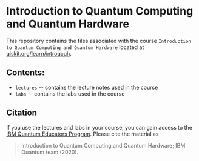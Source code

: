 # Introduction to Quantum Computing and Quantum Hardware

This repository contains the files associated with the course `Introduction to Quantum Computing and Quantum Hardware` located at [qiskit.org/learn/introqcqh](http://qiskit.org/learn/introqcqh).

## Contents:

- `lectures` -- contains the lecture notes used in the course
- `labs` -- contains the labs used in the course

## Citation

If you use the lectures and labs in your course, you can gain access to the [IBM Quantum Educators Program](https://quantum-computing.ibm.com/programs/educators). Please cite the material as

> Introduction to Quantum Computing and Quantum Hardware; IBM Quantum team (2020).

